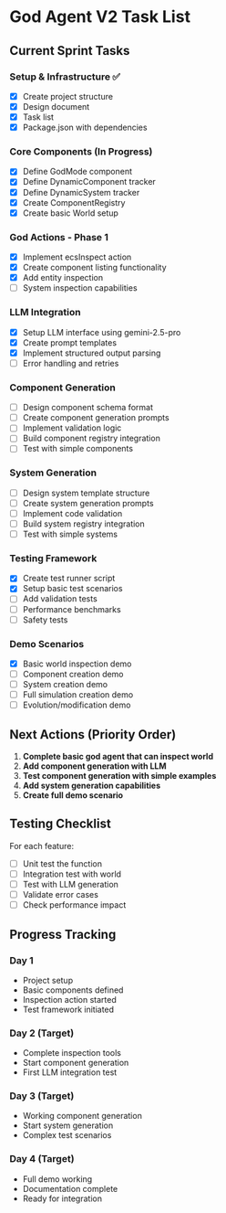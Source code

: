 # God Agent V2 Task List

## Current Sprint Tasks

### Setup & Infrastructure ✅
- [x] Create project structure
- [x] Design document
- [x] Task list
- [x] Package.json with dependencies

### Core Components (In Progress)
- [x] Define GodMode component
- [x] Define DynamicComponent tracker
- [x] Define DynamicSystem tracker
- [x] Create ComponentRegistry
- [x] Create basic World setup

### God Actions - Phase 1
- [x] Implement ecsInspect action
- [x] Create component listing functionality
- [x] Add entity inspection
- [ ] System inspection capabilities

### LLM Integration
- [x] Setup LLM interface using gemini-2.5-pro
- [x] Create prompt templates
- [x] Implement structured output parsing
- [ ] Error handling and retries

### Component Generation
- [ ] Design component schema format
- [ ] Create component generation prompts
- [ ] Implement validation logic
- [ ] Build component registry integration
- [ ] Test with simple components

### System Generation
- [ ] Design system template structure
- [ ] Create system generation prompts
- [ ] Implement code validation
- [ ] Build system registry integration
- [ ] Test with simple systems

### Testing Framework
- [x] Create test runner script
- [x] Setup basic test scenarios
- [ ] Add validation tests
- [ ] Performance benchmarks
- [ ] Safety tests

### Demo Scenarios
- [x] Basic world inspection demo
- [ ] Component creation demo
- [ ] System creation demo
- [ ] Full simulation creation demo
- [ ] Evolution/modification demo

## Next Actions (Priority Order)

1. **Complete basic god agent that can inspect world**
2. **Add component generation with LLM**
3. **Test component generation with simple examples**
4. **Add system generation capabilities**
5. **Create full demo scenario**

## Testing Checklist

For each feature:
- [ ] Unit test the function
- [ ] Integration test with world
- [ ] Test with LLM generation
- [ ] Validate error cases
- [ ] Check performance impact

## Progress Tracking

### Day 1
- Project setup
- Basic components defined
- Inspection action started
- Test framework initiated

### Day 2 (Target)
- Complete inspection tools
- Start component generation
- First LLM integration test

### Day 3 (Target)
- Working component generation
- Start system generation
- Complex test scenarios

### Day 4 (Target)
- Full demo working
- Documentation complete
- Ready for integration